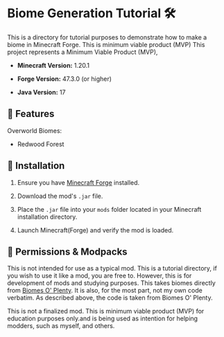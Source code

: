 # Biome Generation Tutorial 🛠️

This is a directory for tutorial purposes to demonstrate how to make a biome in Minecraft Forge. This is minimum viable product (MVP)
This project represents a Minimum Viable Product (MVP),


- **Minecraft Version:** 1.20.1

- **Forge Version:** 47.3.0 (or higher)

- **Java Version:** 17


## 🌟 Features

Overworld Biomes:

- Redwood Forest

## 🧰 Installation


1. Ensure you have [Minecraft Forge](https://files.minecraftforge.net/) installed.

2. Download the mod's `.jar` file.

3. Place the `.jar` file into your `mods` folder located in your Minecraft installation directory.

4. Launch Minecraft(Forge) and verify the mod is loaded.



## 📜 Permissions & Modpacks

This is not intended for use as a typical mod. This is a tutorial directory, if you wish to use it like a mod, you are free to.
However, this is for development of mods and studying purposes. This takes biomes directly from [Biomes O' Plenty](https://github.com/Glitchfiend/BiomesOPlenty/tree/1.20.1).
It is also, for the most part, not my own code verbatim. As described above, the code is taken from Biomes O' Plenty.


This is not a finalized mod. This is minimum viable product (MVP) for education purposes only.and is being used as intention for helping modders, such as myself, and others.